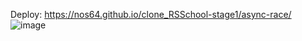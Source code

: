 Deploy: https://nos64.github.io/clone_RSSchool-stage1/async-race/
![image](https://user-images.githubusercontent.com/67101576/191228722-3caf2101-70c4-4c5f-9612-e844195a8ac5.png)
